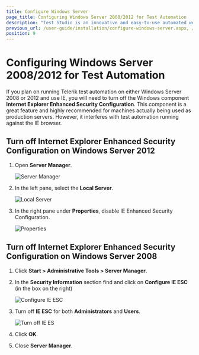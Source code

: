 ```yaml
---
title: Configure Windows Server
page_title: Configuring Windows Server 2008/2012 for Test Automation
description: "Test Studio is an innovative and easy-to-use automated web, WPF and load testing solution. Test Studio tests support essential technologies like ASP.NET AJAX, Silverlight, PHP and MVC. HTML5, Testing framework, functional testing, performance testing, load testing, exploratory testing, manual testing."
previous_url: /user-guide/installation/configure-windows-server.aspx, /user-guide/installation/configure-windows-server
position: 9
---
```

# Configuring Windows Server 2008/2012 for Test Automation #


If you plan on running Telerik test automation on either Windows Server 2008 or 2012 and use IE, you will need to turn off the Windows component __Internet Explorer Enhanced Security Configuration__. This component is a great feature and highly recommended for machines actually being used as production servers. However, it interferes with test automation running against the IE browser.

## Turn off Internet Explorer Enhanced Security Configuration on Windows Server 2012 ##

1.	Open __Server Manager__.

	![Server Manager](/img/getting-started/installation/configure-windows-server/fig4.png)

2. In the left pane, select the __Local Server__.

	![Local Server](/img/getting-started/installation/configure-windows-server/fig5.png)

3. In the right pane under __Properties__, disable IE Enhanced Security Configuration.

	![Properties](/img/getting-started/installation/configure-windows-server/fig6.png)


## Turn off Internet Explorer Enhanced Security Configuration on Windows Server 2008 ##

1. Click __Start > Administrative Tools > Server Manager__.
2. In the __Security Information__ section find and click on __Configure IE ESC__ (in the box on the right)

	![Configure IE ESC](/img/getting-started/installation/configure-windows-server/fig2.png)

3. Turn off __IE ESC__ for both __Administrators__ and __Users__.

	![Turn off IE ES](/img/getting-started/installation/configure-windows-server/fig3.png)

4. Click __OK__.
5. Close __Server Manager__.


